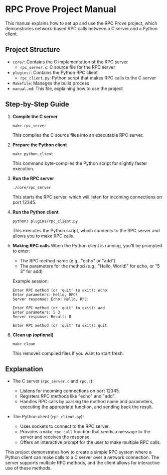 # RPC Prove Project Manual

This manual explains how to set up and use the RPC Prove project, which demonstrates network-based RPC calls between a C server and a Python client.

## Project Structure

- `core/`: Contains the C implementation of the RPC server
  - `rpc_server.c`: C source file for the RPC server
- `plugins/`: Contains the Python RPC client
  - `rpc_client.py`: Python script that makes RPC calls to the C server
- `Makefile`: Manages the build process
- `manual.md`: This file, explaining how to use the project

## Step-by-Step Guide

1. **Compile the C server**
   ```
   make rpc_server
   ```
   This compiles the C source files into an executable RPC server.

2. **Prepare the Python client**
   ```
   make python_client
   ```
   This command byte-compiles the Python script for slightly faster execution.

3. **Run the RPC server**
   ```
   ./core/rpc_server
   ```
   This starts the RPC server, which will listen for incoming connections on port 12345.

4. **Run the Python client**
   ```
   python3 plugins/rpc_client.py
   ```
   This executes the Python script, which connects to the RPC server and allows you to make RPC calls.

5. **Making RPC calls**
   When the Python client is running, you'll be prompted to enter:
   - The RPC method name (e.g., "echo" or "add")
   - The parameters for the method (e.g., "Hello, World!" for echo, or "5 3" for add)

   Example session:
   ```
   Enter RPC method (or 'quit' to exit): echo
   Enter parameters: Hello, RPC!
   Server response: Echo: Hello, RPC!

   Enter RPC method (or 'quit' to exit): add
   Enter parameters: 5 3
   Server response: Result: 8

   Enter RPC method (or 'quit' to exit): quit
   ```

6. **Clean up (optional)**
   ```
   make clean
   ```
   This removes compiled files if you want to start fresh.

## Explanation

- The C server (`rpc_server.c` and `rpc.c`):
  - Listens for incoming connections on port 12345.
  - Registers RPC methods like "echo" and "add".
  - Handles RPC calls by parsing the method name and parameters, executing the appropriate function, and sending back the result.

- The Python client (`rpc_client.py`):
  - Uses sockets to connect to the RPC server.
  - Provides a `make_rpc_call` function that sends a message to the server and receives the response.
  - Offers an interactive prompt for the user to make multiple RPC calls.

This project demonstrates how to create a simple RPC system where a Python client can make calls to a C server over a network connection. The server supports multiple RPC methods, and the client allows for interactive use of these methods.